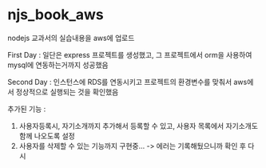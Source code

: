 # njs_book_aws
nodejs 교과서의 실습내용을 aws에 업로드

First Day
: 일단은 express 프로젝트를 생성했고, 그 프로젝트에서 orm을 사용하여 mysql에 연동하는거까지 성공했음

Second Day
: 인스턴스에 RDS를 연동시키고 프로젝트의 환경변수를 맞춰서 aws에서 정상적으로 실행되는 것을 확인했음

추가된 기능 : 
1. 사용자등록시, 자기소개까지 추가해서 등록할 수 있고, 사용자 목록에서 자기소개도 함께 나오도록 설정
2. 사용자를 삭제할 수 있는 기능까지 구현중… -> 에러는 기록해뒀으니까 확인 후 다시 

